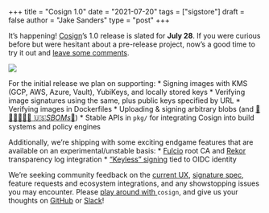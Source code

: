 +++
title = "Cosign 1.0"
date = "2021-07-20"
tags = ["sigstore"]
draft = false
author = "Jake Sanders"
type = "post"
+++

It’s happening! [Cosign](https://github.com/sigstore/cosign)’s 1.0 release is slated for **July 28**. If you were curious before but were hesitant about a pre-release project, now’s a good time to try it out and [leave some comments](https://github.com/sigstore/cosign/issues).

![](/images/cosign3.png)

For the initial release we plan on supporting:
\* Signing images with KMS (GCP, AWS, Azure, Vault), YubiKeys, and locally stored keys
\* Verifying image signatures using the same, plus public keys specified by URL
\* Verifying images in Dockerfiles
\* Uploading & signing arbitrary blobs (and [📄✍🏻👨🏻‍🦳 ](https://www.whitehouse.gov/briefing-room/presidential-actions/2021/05/12/executive-order-on-improving-the-nations-cybersecurity/)[🇺🇸](https://www.whitehouse.gov/briefing-room/presidential-actions/2021/05/12/executive-order-on-improving-the-nations-cybersecurity/)[*SBOMs*](https://www.whitehouse.gov/briefing-room/presidential-actions/2021/05/12/executive-order-on-improving-the-nations-cybersecurity/)[🦅](https://www.whitehouse.gov/briefing-room/presidential-actions/2021/05/12/executive-order-on-improving-the-nations-cybersecurity/))
\* Stable APIs in `pkg/` for integrating Cosign into build systems and policy engines

Additionally, we’re shipping with some exciting endgame features that are available on an experimental/unstable basis:
\* [Fulcio](https://github.com/sigstore/fulcio) root CA and [Rekor](https://github.com/sigstore/rekor) transparency log integration
\* [“Keyless” signing](https://github.com/sigstore/cosign/blob/main/KEYLESS.md) tied to OIDC identity

We’re seeking community feedback on the [current UX](https://github.com/sigstore/cosign/blob/main/USAGE.md), [signature spec](https://github.com/sigstore/cosign/blob/main/specs/SIGNATURE_SPEC.md), feature requests and ecosystem integrations, and any showstopping issues you may encounter. Please [play around with ](https://github.com/sigstore/cosign#quick-start)`cosign`, and give us your thoughts on [GitHub](https://github.com/sigstore/cosign/issues) or [Slack](https://join.slack.com/t/sigstore/shared_invite/zt-mhs55zh0-XmY3bcfWn4XEyMqUUutbUQ)!
